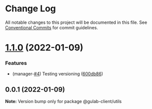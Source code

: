 # Change Log

All notable changes to this project will be documented in this file.
See [Conventional Commits](https://conventionalcommits.org) for commit guidelines.

# [1.1.0](https://github.com/gulab-signage/gulab-client/compare/@gulab-client/utils@1.0.0...@gulab-client/utils@1.1.0) (2022-01-09)


### Features

* (manager-[#4](https://github.com/gulab-signage/gulab-client/issues/4)) Testing versioning ([600db86](https://github.com/gulab-signage/gulab-client/commit/600db86c0cf98ae2acec42b41826a32f61428467))





## 0.0.1 (2022-01-09)

**Note:** Version bump only for package @gulab-client/utils
